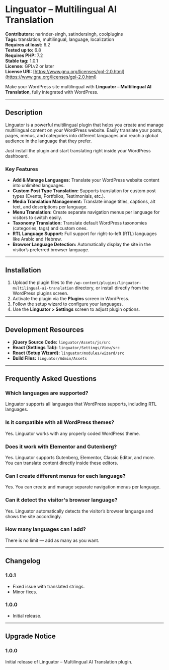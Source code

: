 # Linguator – Multilingual AI Translation

**Contributors:** narinder-singh, satindersingh, coolplugins  
**Tags:** translation, multilingual, language, localization  
**Requires at least:** 6.2  
**Tested up to:** 6.8  
**Requires PHP:** 7.2  
**Stable tag:** 1.0.1  
**License:** GPLv2 or later  
**License URI:** [https://www.gnu.org/licenses/gpl-2.0.html](https://www.gnu.org/licenses/gpl-2.0.html)

Make your WordPress site multilingual with **Linguator – Multilingual AI Translation**, fully integrated with WordPress.

---

## Description

Linguator is a powerful multilingual plugin that helps you create and manage multilingual content on your WordPress website. Easily translate your posts, pages, menus, and categories into different languages and reach a global audience in the language that they prefer.

Just install the plugin and start translating right inside your WordPress dashboard.

### Key Features
- **Add & Manage Languages:** Translate your WordPress website content into unlimited languages.
- **Custom Post Type Translation:** Supports translation for custom post types (Events, Portfolios, Testimonials, etc.).
- **Media Translation Management:** Translate image titles, captions, alt text, and descriptions per language.
- **Menu Translation:** Create separate navigation menus per language for visitors to switch easily.
- **Taxonomy Translation:** Translate default WordPress taxonomies (categories, tags) and custom ones.
- **RTL Language Support:** Full support for right-to-left (RTL) languages like Arabic and Hebrew.
- **Browser Language Detection:** Automatically display the site in the visitor’s preferred browser language.

---

## Installation

1. Upload the plugin files to the `/wp-content/plugins/linguator-multilingual-ai-translation` directory, or install directly from the WordPress plugins screen.  
2. Activate the plugin via the **Plugins** screen in WordPress.  
3. Follow the setup wizard to configure your languages.  
4. Use the **Linguator > Settings** screen to adjust plugin options.

---

## Development Resources

- **jQuery Source Code:** `linguator/Assets/js/src`  
- **React (Settings Tab):** `linguator/Settings/View/src`  
- **React (Setup Wizard):** `linguator/modules/wizard/src`  
- **Build Files:** `linguator/Admin/Assets`

---

## Frequently Asked Questions

### Which languages are supported?
Linguator supports all languages that WordPress supports, including RTL languages.

### Is it compatible with all WordPress themes?
Yes. Linguator works with any properly coded WordPress theme.

### Does it work with Elementor and Gutenberg?
Yes. Linguator supports Gutenberg, Elementor, Classic Editor, and more. You can translate content directly inside these editors.

### Can I create different menus for each language?
Yes. You can create and manage separate navigation menus per language.

### Can it detect the visitor's browser language?
Yes. Linguator automatically detects the visitor’s browser language and shows the site accordingly.

### How many languages can I add?
There is no limit — add as many as you want.

---

## Changelog

### 1.0.1
- Fixed issue with translated strings.
- Minor fixes.

### 1.0.0
- Initial release.

---

## Upgrade Notice

### 1.0.0
Initial release of Linguator – Multilingual AI Translation plugin.
